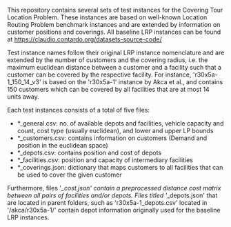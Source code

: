 This repository contains several sets of test instances for the Covering Tour Location Problem. 
These instances are based on well-known Location Routing Problem benchmark instances and are extended by information on customer positions and coverings.
All baseline LRP instances can be found at https://claudio.contardo.org/datasets-source-code/


Test instance names follow their original LRP instance nomenclature and are extended by the number of customers and the covering radius, i.e. the maximum euclidean distance
between a customer and a facility such that a customer can be covered by the respective facility. For instance, 'r30x5a-1_150_14_v3' is based on the 'r30x5a-1' instance by Akca et al.,
and contains 150 customers which can be covered by all facilities that are at most 14 units away.

Each test instances consists of a total of five files:
- *_general.csv: no. of available depots and facilities, vehicle capacity and count, cost type (usually euclidean), and lower and upper LP bounds
- *_customers.csv: contains information on customers (Demand and position in the euclidean space)
- *_depots.csv: contains position and cost of depots
- *_facilities.csv: position and capacity of intermediary facilities
- *_coverings.json: dictionary that maps customers to all facilities that can be used to cover the given customer

Furthermore, files '*_cost.json' contain a preprocessed distance cost matrix between all pairs of facilities and/or depots.
Files titled '*_depots.json' that are located in parent folders, such as 'r30x5a-1_depots.csv' located in '/akca/r30x5a-1/' contain depot information originally used for the 
baseline LRP instances.

